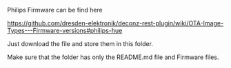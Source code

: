 Philips Firmware can be find here

https://github.com/dresden-elektronik/deconz-rest-plugin/wiki/OTA-Image-Types---Firmware-versions#philips-hue

Just download the file and store them in this folder.

Make sure that the folder has only the README.md file and Firmware files.
